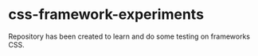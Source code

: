 # css-framework-experiments
Repository has been created to learn and do some testing on frameworks CSS.
